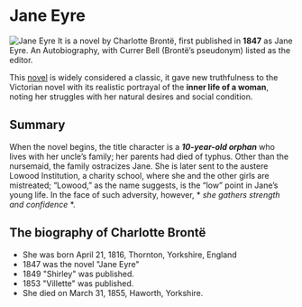 
# **Jane Eyre**
![Jane Eyre](https://images-na.ssl-images-amazon.com/images/I/91zU70Aw9IS.jpg)
It is a novel by Charlotte Brontë, first published in **1847** as Jane Eyre. An Autobiography, with Currer Bell (Brontë’s pseudonym) listed as the editor. 

This [novel](https://www.britannica.com/art/novel/Narrative-method-and-point-of-view) is widely considered a classic, it gave new truthfulness to the Victorian novel with its realistic portrayal of the **inner life of a woman**, noting her struggles with her natural desires and social condition.

## Summary
When the novel begins, the title character is a ***10-year-old orphan*** who lives with her uncle’s family; her parents had died of typhus. Other than the nursemaid, the family ostracizes Jane. She is later sent to the austere Lowood Institution, a charity school, where she and the other girls are mistreated; “Lowood,” as the name suggests, is the “low” point in Jane’s young life. In the face of such adversity, however, * *she gathers strength and confidence* *.

## The biography of Charlotte Brontë
* She was born April 21, 1816, Thornton, Yorkshire, England
* 1847 was the novel "Jane Eyre"
* 1849 "Shirley" was published.
* 1853 "Villette" was published. 
* She died on March 31, 1855, Haworth, Yorkshire.
